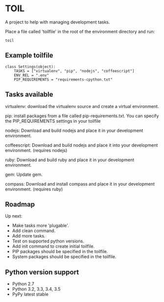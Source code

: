 TOIL
====

A project to help with managing development tasks.

Place a file called 'toilfile' in the root of the environment directory and run:

    toil

Example toilfile
----------------

    class Settings(object):
        TASKS = ["virtualenv", "pip", "nodejs", "coffeescript"]
        ENV_REL = ".env"
        PIP_REQUIREMENTS = "requirements-cpython.txt"

Tasks available
---------------

virtualenv: download the virtualenv source and create a virtual environment.

pip: install packages from a file called pip-requirements.txt.  You can
  specify the PIP_REQUIREMENTS settings in your toilfile

nodejs: Download and build nodejs and place it in your development environment.

coffeescript: Download and build nodejs and place it into your development environment.  (requires nodejs)

ruby: Download and build ruby and place it in your development environment.

gem: Update gem.

compass: Download and install compass and place it in your development environment.  (requires ruby)

Roadmap
-------

Up next:
* Make tasks more 'plugable'.
* Add clean command.
* Add more tasks.
* Test on supported python versions.
* Add init command to create initial toilfile.
* PIP packages should be specified in the toilfile.
* System packages should be specified in the toilfile.


Python version support
----------------------

* Python 2.7
* Python 3.2, 3.3, 3.4, 3.5
* PyPy latest stable


